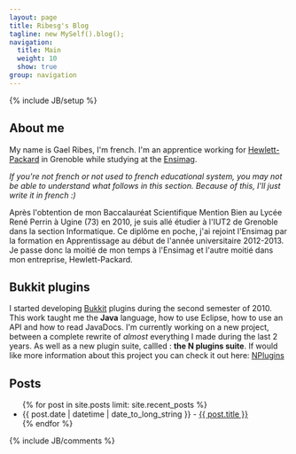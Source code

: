 ```yaml
---
layout: page
title: Ribesg's Blog
tagline: new MySelf().blog();
navigation:
  title: Main
  weight: 10
  show: true
group: navigation
---
```

{% include JB/setup %}

## About me
My name is Gael Ribes, I'm french. I'm an apprentice working for [Hewlett-Packard][] in Grenoble while studying at the [Ensimag][].

_If you're not french or not used to french educational system, you may not be able to understand what follows in this section. Because of this, I'll just write it in french :)_

Après l'obtention de mon Baccalauréat Scientifique Mention Bien au Lycée René Perrin à Ugine (73) en 2010, je suis allé étudier à l'IUT2 de Grenoble dans la section Informatique. Ce diplôme en poche, j'ai rejoint l'Ensimag par la formation en Apprentissage au début de l'année universitaire 2012-2013. Je passe donc la moitié de mon temps à l'Ensimag et l'autre moitié dans mon entreprise, Hewlett-Packard.

## Bukkit plugins
I started developing [Bukkit][] plugins during the second semester of 2010. This work taught me the **Java** language, how to use Eclipse, how to use an API and how to read JavaDocs.
I'm currently working on a new project, between a complete rewrite of _almost_ everything I made during the last 2 years. As well as a new plugin suite, callled : **the N plugins suite**.
If would like more information about this project you can check it out here: [NPlugins][]

## Posts
<ul>
    {% for post in site.posts limit: site.recent_posts %}
        <li>
            {{ post.date | datetime | date_to_long_string }} - <a href="{{ root_url }}{{ post.url }}">{{ post.title }}</a>
        </li>
    {% endfor %}
</ul>


{% include JB/comments %}

<!--- Under this lines are links defined --->
[Ensimag]: http://ensimag.grenoble-inp.fr/ecole-nationale-superieure-d-informatique-et-de-mathematiques-appliquees-74488.kjsp?RH=ENSIMAG_FR&RF=ENSIMAG_EN "Ensimag"

[Hewlett-Packard]: http://en.wikipedia.org/wiki/Hewlett-Packard "Hewlett-Packard"

[Bukkit]: http://forums.bukkit.org "Bukkit Forums"


[NPlugins]: /bukkit/NPlugins "More informations about NPlugins"
